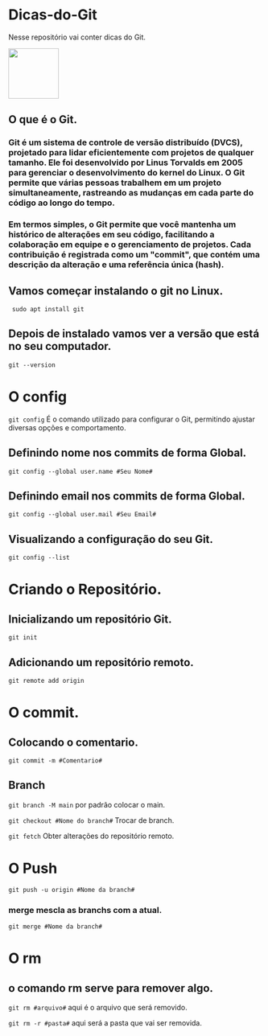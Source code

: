 # Dicas-do-Git

Nesse repositório vai conter dicas do Git.

 
<img src="https://cdn.jsdelivr.net/gh/devicons/devicon@latest/icons/git/git-original-wordmark.svg" width="100px"/>

## O que é o Git.

### Git é um sistema de controle de versão distribuído (DVCS), projetado para lidar eficientemente com projetos de qualquer tamanho. Ele foi desenvolvido por Linus Torvalds em 2005 para gerenciar o desenvolvimento do kernel do Linux. O Git permite que várias pessoas trabalhem em um projeto simultaneamente, rastreando as mudanças em cada parte do código ao longo do tempo.

### Em termos simples, o Git permite que você mantenha um histórico de alterações em seu código, facilitando a colaboração em equipe e o gerenciamento de projetos. Cada contribuição é registrada como um "commit", que contém uma descrição da alteração e uma referência única (hash).

## Vamos começar instalando o git no Linux.

` sudo apt install git` 

## Depois de instalado vamos ver a versão que está no seu computador.

` git --version `    

# O config

 `git config`  É o comando utilizado para configurar o Git, permitindo ajustar diversas opções e comportamento.

## Definindo nome nos commits de forma Global.

`git config --global user.name #Seu Nome#`

## Definindo email nos commits de forma Global.

`git config --global user.mail #Seu Email#`

## Visualizando a configuração do seu Git.

`git config --list`

# Criando o Repositório. 

## Inicializando um repositório Git.

`git init`

## Adicionando um repositório remoto.

`git remote add origin`

# O commit.

## Colocando o comentario.

`git commit -m #Comentario#`

## Branch

`git branch -M main` por padrão colocar o main.

`git checkout #Nome do branch#`  Trocar de branch.

`git fetch` Obter alterações do repositório remoto.

# O Push

`git push -u origin #Nome da branch#`

### merge mescla as branchs com a atual.

`git merge #Nome da branch#`

# O rm

## o comando rm serve para remover algo.

`git rm #arquivo#` aqui é o arquivo que será removido.

`git rm -r #pasta#` aqui será a pasta que vai ser removida.




